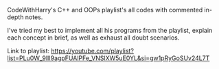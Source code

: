 CodeWithHarry's C++ and OOPs playlist's all codes with commented in-depth notes. 

I've tried my best to implement all his programs from the playlist, explain each concept in brief, as well as exhaust all doubt scenarios.

Link to playlist: https://youtube.com/playlist?list=PLu0W_9lII9agpFUAlPFe_VNSlXW5uE0YL&si=gw1pRyGoSUv24L7T